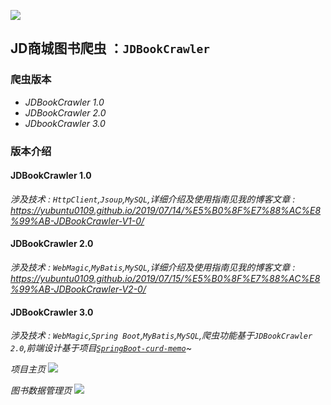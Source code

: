 
![](https://raw.githubusercontent.com/YUbuntu0109/Crawler-learning/master/bookcrawler-icon.png)  
  
## JD商城图书爬虫 ：`JDBookCrawler`


### 爬虫版本
- *JDBookCrawler 1.0*
- *JDBookCrawler 2.0*
- *JDbookCrawler 3.0*


### 版本介绍
#### JDBookCrawler 1.0
*涉及技术 : `HttpClient`,`Jsoup`,`MySQL`,详细介绍及使用指南见我的博客文章 : https://yubuntu0109.github.io/2019/07/14/%E5%B0%8F%E7%88%AC%E8%99%AB-JDBookCrawler-V1-0/*

#### JDBookCrawler 2.0
*涉及技术 : `WebMagic`,`MyBatis`,`MySQL`,详细介绍及使用指南见我的博客文章 : https://yubuntu0109.github.io/2019/07/15/%E5%B0%8F%E7%88%AC%E8%99%AB-JDBookCrawler-V2-0/*

#### JDBookCrawler 3.0
*涉及技术 : `WebMagic`,`Spring Boot`,`MyBatis`,`MySQL`,爬虫功能基于`JDBookCrawler 2.0`,前端设计基于项目[`SpringBoot-curd-memo`](https://github.com/YUbuntu0109/SpringBoot-CURD-Memo)~*

*项目主页*
![](https://raw.githubusercontent.com/YUbuntu0109/Crawler-learning/master/BookCrawler-v3.0/demonstration-images/BookCrawler-V3.0-Intro.PNG)

*图书数据管理页*
![](https://raw.githubusercontent.com/YUbuntu0109/Crawler-learning/master/BookCrawler-v3.0/demonstration-images/BookCrawler-V3.0-bookList.PNG)
